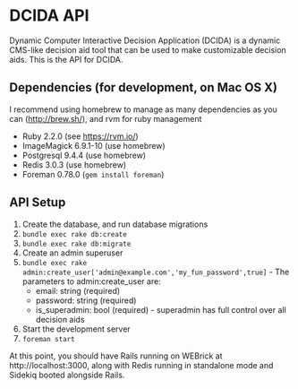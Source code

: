 # DCIDA API

Dynamic Computer Interactive Decision Application (DCIDA) is a dynamic CMS-like decision
aid tool that can be used to make customizable decision aids. This is the API for DCIDA.

## Dependencies (for development, on Mac OS X)
I recommend using homebrew to manage as many dependencies as you can (http://brew.sh/), and rvm for ruby management
* Ruby 2.2.0 (see https://rvm.io/)
* ImageMagick 6.9.1-10 (use homebrew)
* Postgresql 9.4.4 (use homebrew)
* Redis 3.0.3 (use homebrew)
* Foreman 0.78.0 (`gem install foreman`)

## API Setup
1. Create the database, and run database migrations
  1. `bundle exec rake db:create`
  2. `bundle exec rake db:migrate`
2. Create an admin superuser
  1. `bundle exec rake admin:create_user['admin@example.com','my_fun_password',true]`
    - The parameters to admin:create_user are:
      - email: string (required)
      - password: string (required)
      - is_superadmin: bool (required) - superadmin has full control over all decision aids
3. Start the development server
  1. `foreman start`

At this point, you should have Rails running on WEBrick at http://localhost:3000, along with Redis running in standalone mode and Sidekiq booted alongside Rails.


